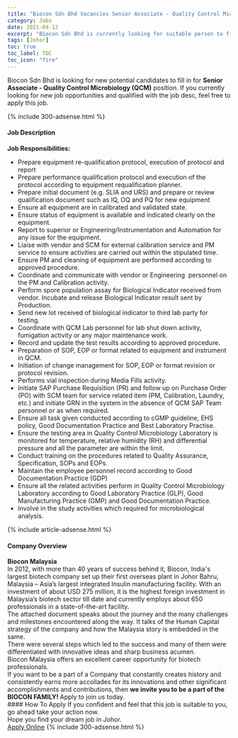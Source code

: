```yaml
---
title: "Biocon Sdn Bhd Vacancies Senior Associate - Quality Control Microbiology (QCM)" 
category: Jobs 
date: 2021-04-12 
excerpt: "Biocon Sdn Bhd is currently looking for suitable person to fill in the Senior Associate - Quality Control Microbiology (QCM) which based in Johor" 
tags: [Johor] 
toc: true 
toc_label: TOC 
toc_icon: "fire" 
--- 
```


<p>Biocon Sdn Bhd is looking for new potential candidates to fill in for <b>Senior Associate - Quality Control Microbiology (QCM)</b> position. If you currently looking for new job opportunities and qualified with the job desc, feel free to apply this job.
</p>{% include 300-adsense.html %} 
<div><div><h4>Job Description</h4></div><div><div><span><div><div><strong>Job Responsibilities:</strong></div><ul><li>Prepare equipment re-qualification protocol, execution of protocol and report</li><li>Prepare performance qualification protocol and execution of the protocol according to equipment requalification planner.</li><li>Prepare initial document (e.g. SLIA and URS) and prepare or review qualification document such as IQ, OQ and PQ for new equipment</li><li>Ensure all equipment are in calibrated and validated state.</li><li>Ensure status of equipment is available and indicated clearly on the equipment.</li><li>Report to superior or Engineering/Instrumentation and Automation for any issue for the equipment.</li><li>Liaise with vendor and SCM for external calibration service and PM service to ensure activities are carried out within the stipulated time.</li><li>Ensure PM and cleaning of equipment are performed according to approved procedure.</li><li>Coordinate and communicate with vendor or Engineering&#160; personnel on the PM and Calibration activity.</li><li>Perform spore population assay for Biological Indicator received from vendor. Incubate and release Biological Indicator result sent by Production.</li><li>Send new lot received of biological indicator to third lab party for testing.</li><li>Coordinate with QCM Lab personnel for lab shut down activity, fumigation activity or any major maintenance work.</li><li>Record and update the test results according to approved procedure.</li><li>Preparation of SOP, EOP or format related to equipment and instrument in QCM.</li><li>Initiation of change management for SOP, EOP or format revision or protocol revision.</li><li>Performs vial inspection during Media Fills activity.</li><li>Initiate SAP Purchase Requisition (PR) and follow up on Purchase Order (PO) with SCM team for service related item (PM, Calibration, Laundry, etc.) and initiate GRN in the system in the absence of QCM SAP Team personnel or as when required.</li><li>Ensure all task given conducted according to cGMP guideline, EHS policy, Good Documentation Practice and Best Laboratory Practise.</li><li>Ensure the testing area in Quality Control Microbiology Laboratory is monitored for temperature, relative humidity (RH) and differential pressure and all the parameter are within the limit.</li><li>Conduct training on the procedures related to Quality Assurance, Specification, SOPs and EOPs.&#160;&#160;</li><li>Maintain the employee personnel record according to Good Documentation Practice (GDP)</li><li>Ensure all the related activities perform in Quality Control Microbiology Laboratory according to Good Laboratory Practice (GLP), Good Manufacturing Practice (GMP) and Good Documentation Practice.</li><li>Involve in the study activities which required for microbiological analysis.</li></ul></div></span></div></div></div> 
{% include article-adsense.html %} 
<div><div><h4>Company Overview</h4></div><div><div><span><div><div>
<strong>Biocon Malaysia</strong></div>
<div>
	In 2012, with more than 40 years of success behind it, Biocon, India's largest biotech company set up their first overseas plant in Johor Bahru, Malaysia &#8211; Asia&#8217;s largest integrated Insulin manufacturing facility. With an investment of about USD 275 million, it is the highest foreign investment in Malaysia&#8217;s biotech sector till date and currently employs about 650 professionals in a state-of-the-art facility.<br>
	The attached document speaks about the journey and the many challenges and milestones encountered along the way. It talks of the Human Capital strategy of the company and how the Malaysia story is embedded in the same.<br>
	There were several steps which led to the success and many of them were differentiated with innovative ideas and sharp business acumen.</div>
<div>
	Biocon Malaysia offers an excellent career opportunity for biotech professionals.</div>
<div>
	If you want to be a part of a Company that constantly creates history and consistently earns more accollades for its innovations and other significant accomplishments and contributions, then <strong>we invite you to be a part of the BIOCON FAMILY! </strong>Apply to join us today.</div></div></span></div></div></div> 
#### How To Apply 
If you confident and feel that this job is suitable to you, go ahead take your action now. <br/> 
Hope you find your dream job in Johor. <br/> 
<a href="https://www.jobstreet.com.my/en/job/senior-associate-quality-control-microbiology-qcm-4511243?jobId=jobstreet-my-job-4511243&" class="btn btn--info" target="_blank" rel="nofollow noopenner">Apply Online</a> 
{% include 300-adsense.html %} 